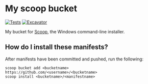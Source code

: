 # My scoop bucket

[![Tests](https://github.com/Trevrosa/mybucket/actions/workflows/ci.yml/badge.svg)](https://github.com/Trevrosa/mybucket/actions/workflows/ci.yml) [![Excavator](https://github.com/Trevrosa/mybucket/actions/workflows/excavator.yml/badge.svg)](https://github.com/Trevrosa/mybucket/actions/workflows/excavator.yml)

My bucket for [Scoop](https://scoop.sh), the Windows command-line installer.

## How do I install these manifests?

After manifests have been committed and pushed, run the following:

```pwsh
scoop bucket add <bucketname> https://github.com/<username>/<bucketname>
scoop install <bucketname>/<manifestname>
```
